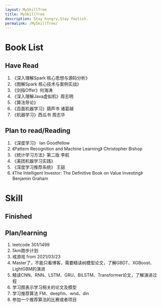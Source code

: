 ```yaml
---
layout: MySkillTree
title: MySkillTree
description: Stay hungry,Stay foolish.
permalink: /MySkillTree/
---
```


# Book List

## Have Read
1. 《深入理解Spark 核心思想与源码分析》
2. 《图解Spark 核心技术与案例实战》
3. 《剑指Offer》何海涛
4. 《深入理解Java虚拟机》周志明
5. 《算法导论》
6. 《百面机器学习》葫芦书 诸葛越
7. 《机器学习》西瓜书 周志华

## Plan to read/Reading

1. 《深度学习》 Ian Goodfellow
2. 《Pattern Recognition and Machine Learning》 Christopher Bishop
3. 《统计学习方法》第二版 李航
4. 《美团机器学习实践》
5. 《深度学习推荐系统》 王喆
6. 《The Intelligent Investor: The Definitive Book on Value Investing》 Benjamin Graham 

# Skill

## Finished

## Plan/learning

1. leetcode 301/1499
2. 5km跑步计划
3. 戒游戏 from 2021/03/23
4. Master了，不能只看博客，需要精读树模型论文，了解GBDT、XGBoost、LightGBM的演进
5. 精读CNN、RNN、LSTM、GRU、BiLSTM、Transformer论文，了解演进过程
6. 学习图表示学习相关的论文及模型
7. 学习推荐算法 FM、deepfm、wnd、din
8. 参加一个推荐算法的比赛或者项目














